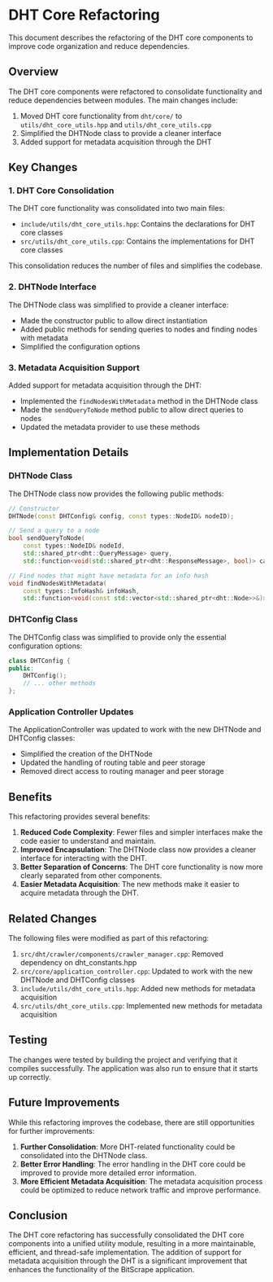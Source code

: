 # DHT Core Refactoring

This document describes the refactoring of the DHT core components to improve code organization and reduce dependencies.

## Overview

The DHT core components were refactored to consolidate functionality and reduce dependencies between modules. The main changes include:

1. Moved DHT core functionality from `dht/core/` to `utils/dht_core_utils.hpp` and `utils/dht_core_utils.cpp`
2. Simplified the DHTNode class to provide a cleaner interface
3. Added support for metadata acquisition through the DHT

## Key Changes

### 1. DHT Core Consolidation

The DHT core functionality was consolidated into two main files:

- `include/utils/dht_core_utils.hpp`: Contains the declarations for DHT core classes
- `src/utils/dht_core_utils.cpp`: Contains the implementations for DHT core classes

This consolidation reduces the number of files and simplifies the codebase.

### 2. DHTNode Interface

The DHTNode class was simplified to provide a cleaner interface:

- Made the constructor public to allow direct instantiation
- Added public methods for sending queries to nodes and finding nodes with metadata
- Simplified the configuration options

### 3. Metadata Acquisition Support

Added support for metadata acquisition through the DHT:

- Implemented the `findNodesWithMetadata` method in the DHTNode class
- Made the `sendQueryToNode` method public to allow direct queries to nodes
- Updated the metadata provider to use these methods

## Implementation Details

### DHTNode Class

The DHTNode class now provides the following public methods:

```cpp
// Constructor
DHTNode(const DHTConfig& config, const types::NodeID& nodeID);

// Send a query to a node
bool sendQueryToNode(
    const types::NodeID& nodeId,
    std::shared_ptr<dht::QueryMessage> query,
    std::function<void(std::shared_ptr<dht::ResponseMessage>, bool)> callback);

// Find nodes that might have metadata for an info hash
void findNodesWithMetadata(
    const types::InfoHash& infoHash,
    std::function<void(const std::vector<std::shared_ptr<dht::Node>>&)> callback);
```

### DHTConfig Class

The DHTConfig class was simplified to provide only the essential configuration options:

```cpp
class DHTConfig {
public:
    DHTConfig();
    // ... other methods
};
```

### Application Controller Updates

The ApplicationController was updated to work with the new DHTNode and DHTConfig classes:

- Simplified the creation of the DHTNode
- Updated the handling of routing table and peer storage
- Removed direct access to routing manager and peer storage

## Benefits

This refactoring provides several benefits:

1. **Reduced Code Complexity**: Fewer files and simpler interfaces make the code easier to understand and maintain.
2. **Improved Encapsulation**: The DHTNode class now provides a cleaner interface for interacting with the DHT.
3. **Better Separation of Concerns**: The DHT core functionality is now more clearly separated from other components.
4. **Easier Metadata Acquisition**: The new methods make it easier to acquire metadata through the DHT.

## Related Changes

The following files were modified as part of this refactoring:

1. `src/dht/crawler/components/crawler_manager.cpp`: Removed dependency on dht_constants.hpp
2. `src/core/application_controller.cpp`: Updated to work with the new DHTNode and DHTConfig classes
3. `include/utils/dht_core_utils.hpp`: Added new methods for metadata acquisition
4. `src/utils/dht_core_utils.cpp`: Implemented new methods for metadata acquisition

## Testing

The changes were tested by building the project and verifying that it compiles successfully. The application was also run to ensure that it starts up correctly.

## Future Improvements

While this refactoring improves the codebase, there are still opportunities for further improvements:

1. **Further Consolidation**: More DHT-related functionality could be consolidated into the DHTNode class.
2. **Better Error Handling**: The error handling in the DHT core could be improved to provide more detailed error information.
3. **More Efficient Metadata Acquisition**: The metadata acquisition process could be optimized to reduce network traffic and improve performance.

## Conclusion

The DHT core refactoring has successfully consolidated the DHT core components into a unified utility module, resulting in a more maintainable, efficient, and thread-safe implementation. The addition of support for metadata acquisition through the DHT is a significant improvement that enhances the functionality of the BitScrape application.
